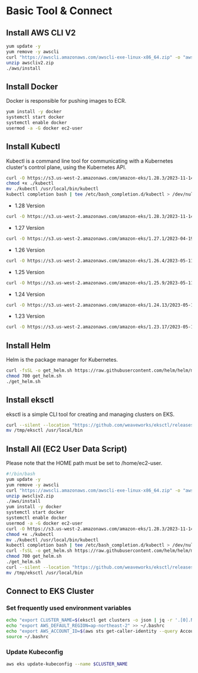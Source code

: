 # Basic Tool & Connect
## Install AWS CLI V2
``` bash
yum update -y
yum remove -y awscli
curl "https://awscli.amazonaws.com/awscli-exe-linux-x86_64.zip" -o "awscliv2.zip"
unzip awscliv2.zip
./aws/install
```
## Install Docker
Docker is responsible for pushing images to ECR.
``` bash
yum install -y docker
systemctl start docker
systemctl enable docker
usermod -a -G docker ec2-user
```
## Install Kubectl
Kubectl is a command line tool for communicating with a Kubernetes cluster's control plane, using the Kubernetes API.
``` bash
curl -O https://s3.us-west-2.amazonaws.com/amazon-eks/1.28.3/2023-11-14/bin/linux/amd64/kubectl
chmod +x ./kubectl
mv ./kubectl /usr/local/bin/kubectl
kubectl completion bash | tee /etc/bash_completion.d/kubectl > /dev/null
```

- 1.28 Version
``` bash
curl -O https://s3.us-west-2.amazonaws.com/amazon-eks/1.28.3/2023-11-14/bin/linux/amd64/kubectl
```

- 1.27 Version
``` bash
curl -O https://s3.us-west-2.amazonaws.com/amazon-eks/1.27.1/2023-04-19/bin/linux/amd64/kubectl
```

- 1.26 Version
``` bash
curl -O https://s3.us-west-2.amazonaws.com/amazon-eks/1.26.4/2023-05-11/bin/linux/amd64/kubectl
```

- 1.25 Version
``` bash
curl -O https://s3.us-west-2.amazonaws.com/amazon-eks/1.25.9/2023-05-11/bin/linux/amd64/kubectl
```

- 1.24 Version
``` bash
curl -O https://s3.us-west-2.amazonaws.com/amazon-eks/1.24.13/2023-05-11/bin/linux/amd64/kubectl
```

- 1.23 Version
``` bash
curl -O https://s3.us-west-2.amazonaws.com/amazon-eks/1.23.17/2023-05-11/bin/linux/amd64/kubectl
```

## Install Helm
Helm is the package manager for Kubernetes.
``` bash
curl -fsSL -o get_helm.sh https://raw.githubusercontent.com/helm/helm/main/scripts/get-helm-3
chmod 700 get_helm.sh
./get_helm.sh
```
## Install eksctl
eksctl is a simple CLI tool for creating and managing clusters on EKS.
``` bash
curl --silent --location "https://github.com/weaveworks/eksctl/releases/latest/download/eksctl_$(uname -s)_amd64.tar.gz" | tar xz -C /tmp
mv /tmp/eksctl /usr/local/bin
```
## Install All (EC2 User Data Script)
Please note that the HOME path must be set to /home/ec2-user.
``` bash
#!/bin/bash
yum update -y
yum remove -y awscli
curl "https://awscli.amazonaws.com/awscli-exe-linux-x86_64.zip" -o "awscliv2.zip"
unzip awscliv2.zip
./aws/install
yum install -y docker
systemctl start docker
systemctl enable docker
usermod -a -G docker ec2-user
curl -O https://s3.us-west-2.amazonaws.com/amazon-eks/1.28.3/2023-11-14/bin/linux/amd64/kubectl
chmod +x ./kubectl
mv ./kubectl /usr/local/bin/kubectl
kubectl completion bash | tee /etc/bash_completion.d/kubectl > /dev/null
curl -fsSL -o get_helm.sh https://raw.githubusercontent.com/helm/helm/main/scripts/get-helm-3
chmod 700 get_helm.sh
./get_helm.sh
curl --silent --location "https://github.com/weaveworks/eksctl/releases/latest/download/eksctl_$(uname -s)_amd64.tar.gz" | tar xz -C /tmp
mv /tmp/eksctl /usr/local/bin
```
## Connect to EKS Cluster
### Set frequently used environment variables
```bash
echo "export CLUSTER_NAME=$(eksctl get clusters -o json | jq -r '.[0].Name')" >> ~/.bashrc
echo "export AWS_DEFAULT_REGION=ap-northeast-2" >> ~/.bashrc
echo "export AWS_ACCOUNT_ID=$(aws sts get-caller-identity --query Account --output text)" >> ~/.bashrc
source ~/.bashrc
```
### Update Kubeconfig
``` bash
aws eks update-kubeconfig --name $CLUSTER_NAME
```